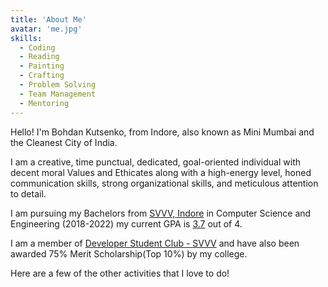 ```yaml
---
title: 'About Me'
avatar: 'me.jpg'
skills:
  - Coding
  - Reading
  - Painting
  - Crafting
  - Problem Solving
  - Team Management
  - Mentoring
---
```


Hello! I'm Bohdan Kutsenko, from Indore, also known as Mini Mumbai and the Cleanest City of India.

I am a creative, time punctual, dedicated, goal-oriented individual with decent moral Values and Ethicates along with a high-energy level, honed communication skills, strong organizational skills, and meticulous attention to detail.

I am pursuing my Bachelors from [SVVV, Indore](https://www.svvv.edu.in/) in Computer Science and Engineering (2018-2022) my current GPA is [3.7]() out of 4.

I am a member of [Developer Student Club - SVVV](https://dsc.community.dev/shri-vaishnav-vidyapeeth-vishwavidyalaya/) and have also been awarded 75% Merit Scholarship(Top 10%) by my college.

Here are a few of the other activities that I love to do!
